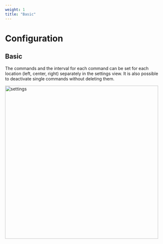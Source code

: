 ```yaml
---
weight: 1
title: "Basic"
---
```


# **Configuration**

## **Basic**

The commands and the interval for each command can be set for each location (left, center, right) separately in the settings view. It is also possible to deactivate single commands without deleting them.

<img src="../../../docs/settings.png" alt="settings" width="500">